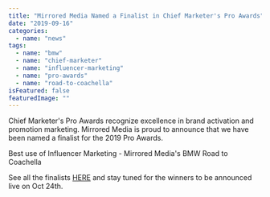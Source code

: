 ```yaml
---
title: "Mirrored Media Named a Finalist in Chief Marketer's Pro Awards"
date: "2019-09-16"
categories: 
  - name: "news"
tags: 
  - name: "bmw"
  - name: "chief-marketer"
  - name: "influencer-marketing"
  - name: "pro-awards"
  - name: "road-to-coachella"
isFeatured: false
featuredImage: ""
---
```


Chief Marketer's Pro Awards recognize excellence in brand activation and promotion marketing. Mirrored Media is proud to announce that we have been named a finalist for the 2019 Pro Awards.

Best use of Influencer Marketing - Mirrored Media's BMW Road to Coachella

See all the finalists [HERE](http://www.pro-awards.com/) and stay tuned for the winners to be announced live on Oct 24th.

